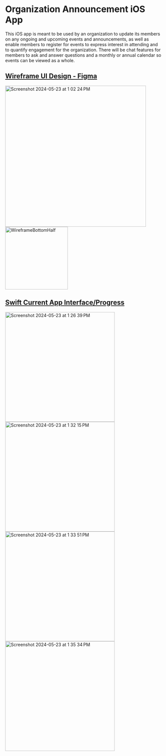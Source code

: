 <h1> Organization Announcement iOS App </h1>
<p>This iOS app is meant to be used by an organization to update its members on any ongoing and upcoming events and announcements, as well as enable members to register for events to express interest in attending and to quantify engagement for the organization. There will be chat features for members to ask and answer questions and a monthly or annual calendar so events can be viewed as a whole.</p>
<h2><u>Wireframe UI Design - Figma</u></h2>
<img width="450" alt="Screenshot 2024-05-23 at 1 02 24 PM" src="https://github.com/iamaseda/Group-Announcement-App-iOS/assets/75149107/3ec0d51d-3e13-4ce2-b8fd-e9fd9a085548">
<img height="200" alt="WireframeBottomHalf" src="https://github.com/iamaseda/Group-Announcement-App-iOS/assets/75149107/b82154d2-5e15-416d-834d-abe77443b05a">
<h2><u>Swift Current App Interface/Progress</u></h2>
<img width="350" alt="Screenshot 2024-05-23 at 1 26 39 PM" src="https://github.com/iamaseda/Group-Announcement-App-iOS/assets/75149107/70902376-ced2-4bd5-bd52-6e0defbef3d1">
<img width="350" alt="Screenshot 2024-05-23 at 1 32 15 PM" src="https://github.com/iamaseda/Group-Announcement-App-iOS/assets/75149107/51350163-e026-4501-b53d-519d89eae375">
<img width="350" alt="Screenshot 2024-05-23 at 1 33 51 PM" src="https://github.com/iamaseda/Group-Announcement-App-iOS/assets/75149107/baff3bf2-3361-4216-b9d1-899182adad17">
<img width="350" alt="Screenshot 2024-05-23 at 1 35 34 PM" src="https://github.com/iamaseda/Group-Announcement-App-iOS/assets/75149107/b6a35afd-3862-43ec-a4af-72af37ed1c3c">
